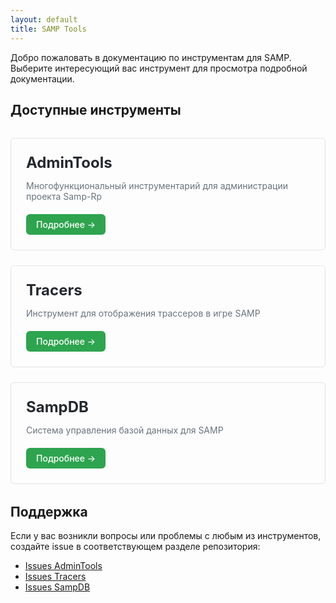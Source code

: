 ```yaml
---
layout: default
title: SAMP Tools
---
```


Добро пожаловать в документацию по инструментам для SAMP. Выберите интересующий вас инструмент для просмотра подробной документации.

## Доступные инструменты

<div class="tool-cards">
  <div class="tool-card">
    <h2><a href="pages/AdminTools">AdminTools</a></h2>
    <p>Многофункциональный инструментарий для администрации проекта Samp-Rp</p>
    <a href="pages/AdminTools" class="btn">Подробнее →</a>
  </div>

  <div class="tool-card">
    <h2><a href="pages/Tracers">Tracers</a></h2>
    <p>Инструмент для отображения трассеров в игре SAMP</p>
    <a href="pages/Tracers" class="btn">Подробнее →</a>
  </div>

  <div class="tool-card">
    <h2><a href="pages/SampDB">SampDB</a></h2>
    <p>Система управления базой данных для SAMP</p>
    <a href="pages/SampDB" class="btn">Подробнее →</a>
  </div>
</div>

## Поддержка

Если у вас возникли вопросы или проблемы с любым из инструментов, создайте issue в соответствующем разделе репозитория:
- [Issues AdminTools](https://github.com/amfeeque/samp.tools/issues?q=is%3Aissue+is%3Aopen+label%3AAdminTools)
- [Issues Tracers](https://github.com/amfeeque/samp.tools/issues?q=is%3Aissue+is%3Aopen+label%3ATracers)
- [Issues SampDB](https://github.com/amfeeque/samp.tools/issues?q=is%3Aissue+is%3Aopen+label%3ASampDB)

<style>
.tool-cards {
  display: grid;
  grid-template-columns: repeat(auto-fill, minmax(300px, 1fr));
  gap: 1.5rem;
  margin: 2rem 0;
}
.tool-card {
  border: 1px solid #e1e4e8;
  border-radius: 6px;
  padding: 1.5rem;
  transition: transform 0.2s, box-shadow 0.2s;
}
.tool-card:hover {
  transform: translateY(-4px);
  box-shadow: 0 4px 12px rgba(0, 0, 0, 0.1);
}
.tool-card h2 {
  margin-top: 0;
  margin-bottom: 0.75rem;
  font-size: 1.5rem;
}
.tool-card h2 a {
  color: #24292e;
  text-decoration: none;
}
.tool-card p {
  color: #6a737d;
  margin-bottom: 1.25rem;
}
.btn {
  display: inline-block;
  padding: 0.5rem 1rem;
  background-color: #2ea44f;
  color: white;
  text-decoration: none;
  border-radius: 6px;
  font-weight: 500;
  transition: background-color 0.2s;
}
.btn:hover {
  background-color: #2c974b;
  text-decoration: none;
}
</style>
